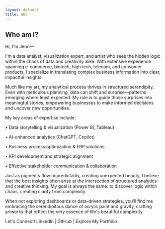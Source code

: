 ```yaml
---
layout: default
title: Who
---
```


## Who am I?

Hi, I'm Jenn—

I'm a data analyst, visualization expert, and artist who sees the hidden logic within the chaos of data and creativity alike. With extensive experience spanning e-commerce, biotech, high tech, telecom, and consumer products, I specialize in translating complex business information into clear, impactful insights.

Much like my art, my analytical process thrives in structured serendipity. Even with meticulous planning, data can shift and surprise—patterns emerging where least expected. My role is to guide those surprises into meaningful stories, empowering businesses to make informed decisions and uncover new opportunities.

My key areas of expertise include:

• Data storytelling & visualization (Power BI, Tableau)

• AI-enhanced analytics (ChatGPT, Copilot)

• Business process optimization & ERP solutions

• KPI development and strategic alignment

• Effective stakeholder communication & collaboration

Just as pigments flow unpredictably, creating unexpected beauty, I believe that the best insights often arise at the intersection of structured analytics and creative thinking. My goal is always the same: to discover logic within chaos, creating clarity from complexity.

When not exploring dashboards or data-driven strategies, you’ll find me embracing the serendipitous dance of acrylic paint and gravity, crafting artworks that reflect the very essence of life's beautiful complexity.

Let's Connect!
LinkedIn | GitHub | Explore My Portfolio
